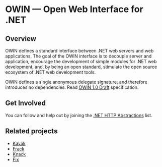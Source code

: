 # OWIN — Open Web Interface for .NET

## Overview

OWIN defines a standard interface between .NET web servers and web applications. The goal of the OWIN interface is to decouple server and application, encourage the development of simple modules for .NET web development, and, by being an open standard, stimulate the open source ecosystem of .NET web development tools. 

OWIN defines a single anonymous delegate signature, and therefore introduces no dependencies<!-- (there is no OWIN source code)-->. Read [OWIN 1.0 Draft](http://owin.github.com/owin) specification.

## Get Involved

You can follow and help out by joining the [.NET HTTP Abstractions](http://groups.google.com/group/net-http-abstractions) list.

## Related projects

- [Kayak](http://kayakhttp.com/)
- [Frack](https://github.com/panesofglass/frack)
- [Knack](https://github.com/remi/knack)
- [Fix](https://github.com/markrendle/Fix)